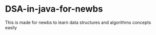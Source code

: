 # DSA-in-java-for-newbs
This is made for newbs to learn data structures and algorithms concepts easily

